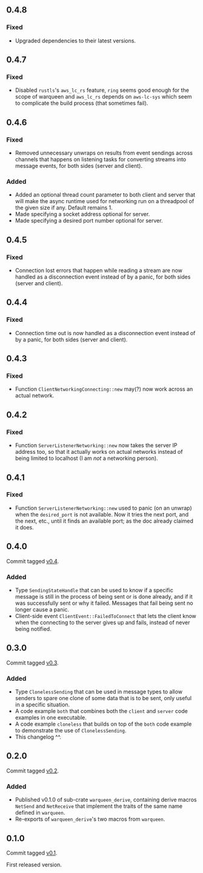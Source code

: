 
## 0.4.8

### Fixed

- Upgraded dependencies to their latest versions.

## 0.4.7

### Fixed

- Disabled `rustls`'s `aws_lc_rs` feature, `ring` seems good enough for the scope of warqueen and `aws_lc_rs` depends on `aws-lc-sys` which seem to complicate the build process (that sometimes fail).

## 0.4.6

### Fixed

- Removed unnecessary unwraps on results from event sendings across channels that happens on listening tasks for converting streams into message events, for both sides (server and client).

### Added

- Added an optional thread count parameter to both client and server that will make the async runtime used for networking run on a threadpool of the given size if any. Default remains 1.
- Made specifying a socket address optional for server.
- Made specifying a desired port number optional for server.

## 0.4.5

### Fixed

- Connection lost errors that happen while reading a stream are now handled as a disconnection event instead of by a panic, for both sides (server and client).

## 0.4.4

### Fixed

- Connection time out is now handled as a disconnection event instead of by a panic, for both sides (server and client).

## 0.4.3

### Fixed

- Function `ClientNetworkingConnecting::new` may(?) now work across an actual network.

## 0.4.2

### Fixed

- Function `ServerListenerNetworking::new` now takes the server IP address too, so that it actually works on actual networks instead of being limited to localhost (I am *not* a networking person).

## 0.4.1

### Fixed

- Function `ServerListenerNetworking::new` used to panic (on an unwrap) when the `desired_port` is not available. Now it tries the next port, and the next, etc., until it finds an available port; as the doc already claimed it does.

## 0.4.0

Commit tagged [v0.4](https://github.com/anima-libera/warqueen/tree/v0.4).

### Added

- Type `SendingStateHandle` that can be used to know if a specific message is still in the process of being sent or is done already, and if it was successfully sent or why it failed. Messages that fail being sent no longer cause a panic.
- Client-side event `ClientEvent::FailedToConnect` that lets the client know when the connecting to the server gives up and fails, instead of never being notified.

## 0.3.0

Commit tagged [v0.3](https://github.com/anima-libera/warqueen/tree/v0.3).

### Added

- Type `ClonelessSending` that can be used in message types to allow senders to spare one clone of some data that is to be sent, only useful in a specific situation.
- A code example `both` that combines both the `client` and `server` code examples in one executable.
- A code example `cloneless` that builds on top of the `both` code example to demonstrate the use of `ClonelessSending`.
- This changelog ^^.

## 0.2.0

Commit tagged [v0.2](https://github.com/anima-libera/warqueen/tree/v0.2).

### Added

- Published v0.1.0 of sub-crate `warqueen_derive`, containing derive macros `NetSend` and `NetReceive` that implement the traits of the same name defined in `warqueen`.
- Re-exports of `warqueen_derive`'s two macros from `warqueen`.

## 0.1.0

Commit tagged [v0.1](https://github.com/anima-libera/warqueen/tree/v0.1).

First released version.
